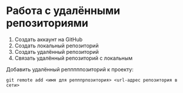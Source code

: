 # Работа с удалёнными репозиториями
1. Создать аккаунт на GitHub
2. Создать локальный репозиторий
3. Создать удалённый репозиторий
4. Связать удалённый репозиторий с локальным

Добавить удалённый репппппозиторий к проекту:
```
git remote add <имя для репппрпозитория> <url-адрес репозитория в сети>
```